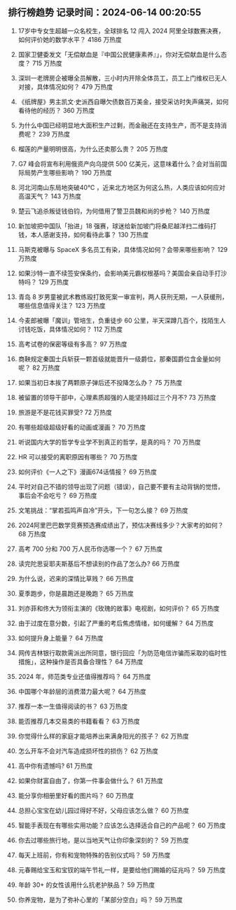 
## 排行榜趋势 记录时间：2024-06-14 00:20:55
  
  1. 17岁中专女生超越一众名校生，全球排名 12 闯入 2024 阿里全球数赛决赛，如何评价她的数学水平？ 4186 万热度
    
  2. 国家卫健委发文「无偿献血是『中国公民健康素养』」，你对无偿献血是什么态度？ 715 万热度
    
  3. 深圳一老牌房企被曝全员解散，三小时内开除全体员工，员工上门维权已无人对接，具体情况如何？ 479 万热度
    
  4. 《纸牌屋》男主凯文·史派西自曝欠债数百万美金，接受采访时失声痛哭，如何看待他的经历？ 360 万热度
    
  5. 为什么中国已经明显地大面积生产过剩，而金融还在支持生产，而不是支持消费呢？ 239 万热度
    
  6. 榴莲的产量明明很高，为什么还卖那么贵？ 205 万热度
    
  7. G7 峰会将宣布利用俄资产向乌提供 500 亿美元，这意味着什么？会对当前国际局势产生哪些影响？ 190 万热度
    
  8. 河北河南山东局地突破40℃ ，近来北方地区为何这么热，人类应该如何应对高温天气？ 143 万热度
    
  9. 楚云飞追杀叛徒钱伯钧，为何借用了警卫员魏和尚的步枪？ 140 万热度
    
  10. 新加坡把中国队「抬进」18 强赛，球迷给新加坡门将桑尼越洋扫二维码打钱，本人感谢支持，如何看待此事？ 130 万热度
    
  11. 马斯克被曝与 SpaceX 多名员工有染，具体情况如何？会带来哪些影响？ 129 万热度
    
  12. 如果沙特一直不续签安保条约，会影响美元霸权根基吗？美国会亲自动手打沙特吗？ 129 万热度
    
  13. 青岛 8 岁男童被武术教练殴打致死案一审宣判，两人获刑无期，一人获缓刑，哪些信息值得关注？ 123 万热度
    
  14. 今麦郎被曝「魔训」管培生，负重徒步 60 公里，半天深蹲几百个，找陌生人讨钱吃饭，具体情况如何？ 112 万热度
    
  15. 高考试卷的保密等级有多高？ 97 万热度
    
  16. 商鞅规定秦国士兵斩获一颗首级就能晋升一级爵位，那秦国爵位含金量如何呢？ 82 万热度
    
  17. 如果当初日本挨了两颗原子弹后还不投降怎么办？ 75 万热度
    
  18. 被留置的领导干部中，心理素质超强的人能坚持超过三个月不? 73 万热度
    
  19. 旅游是不是花钱买罪受? 72 万热度
    
  20. 有哪些超级超级好看的动画或漫画？ 70 万热度
    
  21. 听说国内大学的哲学专业学不到真正的哲学，是真的吗？ 70 万热度
    
  22. HR 可以接受的离职原因有哪些？ 70 万热度
    
  23. 如何评价《一人之下》漫画674话情报？ 69 万热度
    
  24. 平时对自己不错的领导出现了问题（错误），自己要不要有主动背锅的觉悟，事后会不会吃亏？ 69 万热度
    
  25. 文笔挑战：“掌若孤鸣声自冷”开头，下一句怎么接？ 69 万热度
    
  26. 2024阿里巴巴数学竞赛预选赛成绩出了，预估决赛线多少？大家考的如何？ 68 万热度
    
  27. 高考 700 分和 700 万人民币你选哪一个？ 67 万热度
    
  28. 读完陀思妥耶夫斯基后不想读别的作品了怎么办? 66 万热度
    
  29. 为什么说，迟来的深情比草贱？ 66 万热度
    
  30. 夏季跑步，你是晨跑还是晚跑？ 65 万热度
    
  31. 刘亦菲和佟大为领衔主演的《玫瑰的故事》电视剧，如何评价？ 65 万热度
    
  32. 由于过度在意分数，引起了严重的考后焦虑情绪，如何缓解？ 64 万热度
    
  33. 如何提升身上能量？ 64 万热度
    
  34. 网传吉林银行取款需派出所同意，银行回应「为防范电信诈骗而采取的临时性措施」，这种操作是否具备合理性？ 64 万热度
    
  35. 2024 年，师范类专业还值得推荐吗？ 64 万热度
    
  36. 中国哪个年龄层的消费潜力最大呢？ 64 万热度
    
  37. 推荐一本一生值得阅读的书？ 63 万热度
    
  38. 能否推荐几本交易类的书籍看看？ 63 万热度
    
  39. 你觉得什么样的家庭才能培养出来满身阳光的孩子？ 62 万热度
    
  40. 怎么开车不会对汽车造成损坏性的损伤？ 62 万热度
    
  41. 高中你有遗憾吗? 61 万热度
    
  42. 如果你财富自由了，你第一件事会做什么？ 61 万热度
    
  43. 能分享你相册里好看的图片吗？ 60 万热度
    
  44. 总担心宝宝在幼儿园过得好不好，父母应该怎么做？ 60 万热度
    
  45. 智能手表现在有哪些实用功能？应该怎么选择适合自己的产品呢？ 60 万热度
    
  46. 你去过哪些旅行地，是以当地天气让你印象深刻的？ 59 万热度
    
  47. 每天上班前，你有和宠物特殊的告别仪式吗？ 59 万热度
    
  48. 元春赐给宝玉和宝钗的端午节礼一样，是要给他们赐婚的征兆吗？ 59 万热度
    
  49. 年龄 30+ 的女性该用什么抗老护肤品？ 59 万热度
    
  50. 你养宠物，是为了弥补心里的「某部分空白」吗？ 59 万热度
    